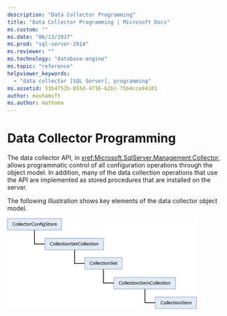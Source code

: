```yaml
---
description: "Data Collector Programming"
title: "Data Collector Programming | Microsoft Docs"
ms.custom: ""
ms.date: "06/13/2017"
ms.prod: "sql-server-2014"
ms.reviewer: ""
ms.technology: "database-engine"
ms.topic: "reference"
helpviewer_keywords: 
  - "data collector [SQL Server], programming"
ms.assetid: 53b4752b-055d-4716-b2bc-75b4cce84101
author: mashamsft
ms.author: mathoma
---
```

# Data Collector Programming
  The data collector API, in <xref:Microsoft.SqlServer.Management.Collector>, allows programmatic control of all configuration operations through the object model. In addition, many of the data collection operations that use the API are implemented as stored procedures that are installed on the server.

 The following illustration shows key elements of the data collector object model.

 ![The Data Collector Object Model](../../../2014/database-engine/dev-guide/media/dc-objectmodel.gif "The Data Collector Object Model")



